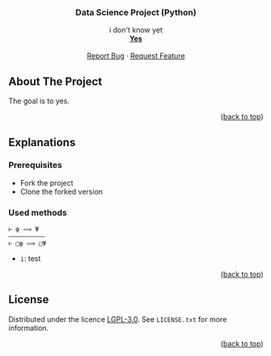 <a name="readme-top"></a>
<br />
<div align="center">
<h3 align="center">Data Science Project (Python)</h3>
  <p align="center">
    i don't know yet
    <br />
    <a href="https://github.com"><strong>Yes</strong></a>
    <br />
    <br />
    <a href="https://github.com/Tr1stan0/git-test/issues">Report Bug</a>
    ·
    <a href="https://github.com/Tr1stan0/git-test/issues">Request Feature</a>
  </p>
</div>

## About The Project
The goal is to yes.
<p align="right">(<a href="#readme-top">back to top</a>)</p>

## Explanations
### Prerequisites
* Fork the project
* Clone the forked version

### Used methods
```
⊢ φ ⟹ Ψ
――――――――――
⊢ □φ ⟹ □Ψ
```
- `i`: test
<p align="right">(<a href="#readme-top">back to top</a>)</p>

## License
Distributed under the licence [LGPL-3.0](https://www.gnu.org/licenses/lgpl-3.0.html). See `LICENSE.txt` for more information.
<p align="right">(<a href="#readme-top">back to top</a>)</p>
